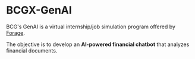 # BCGX-GenAI
BCG's GenAI is a virtual internship/job simulation program offered by [Forage](theforage.com).

The objective is to develop an ****AI-powered financial chatbot**** that analyzes financial documents.
